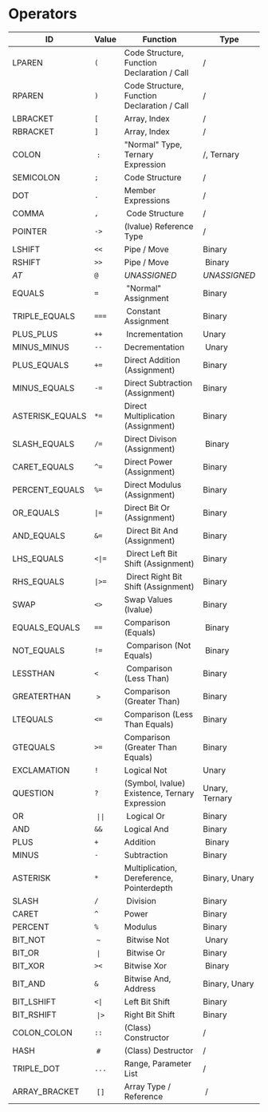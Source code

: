 # Operators

ID | Value | Function | Type
-|-|-|-
LPAREN | `(` | Code Structure, Function Declaration / Call | /
RPAREN | `)` | Code Structure, Function Declaration / Call | /
LBRACKET | `[` | Array, Index | /
RBRACKET | `]` | Array, Index | /
COLON | `:` | "Normal" Type, Ternary Expression | /, Ternary
SEMICOLON | `;` | Code Structure | /
DOT | `.` | Member Expressions | /
COMMA | `,` | Code Structure | / 
POINTER | `->` | (lvalue) Reference Type | /
LSHIFT | `<<` | Pipe / Move | Binary
RSHIFT | `>>` | Pipe / Move | Binary
*AT* | `@` | *UNASSIGNED* | *UNASSIGNED*
EQUALS | `=` | "Normal" Assignment | Binary
TRIPLE_EQUALS | `===` | Constant Assignment | Binary
PLUS_PLUS | `++` | Incrementation | Unary
MINUS_MINUS | `--` | Decrementation | Unary
PLUS_EQUALS | `+=` | Direct Addition (Assignment) | Binary
MINUS_EQUALS | `-=` | Direct Subtraction (Assignment) | Binary
ASTERISK_EQUALS | `*=` | Direct Multiplication (Assignment) | Binary
SLASH_EQUALS | `/=` | Direct Divison (Assignment) | Binary
CARET_EQUALS | `^=` | Direct Power (Assignment) | Binary
PERCENT_EQUALS | `%=` | Direct Modulus (Assignment) | Binary
OR_EQUALS | `\|=` | Direct Bit Or (Assignment) | Binary
AND_EQUALS | `&=` | Direct Bit And (Assignment) | Binary
LHS_EQUALS | `<\|=` | Direct Left Bit Shift (Assignment) | Binary
RHS_EQUALS | `\|>=` | Direct Right Bit Shift (Assignment) | Binary
SWAP | `<>` | Swap Values (lvalue) | Binary
EQUALS_EQUALS | `==` | Comparison (Equals) | Binary
NOT_EQUALS | `!=` | Comparison (Not Equals) | Binary
LESSTHAN | `<` | Comparison (Less Than) | Binary
GREATERTHAN | `>` | Comparison (Greater Than) | Binary
LTEQUALS | `<=` | Comparison (Less Than Equals) | Binary
GTEQUALS | `>=` | Comparison (Greater Than Equals) | Binary
EXCLAMATION | `!` | Logical Not | Unary
QUESTION | `?` | (Symbol, lvalue) Existence, Ternary Expression | Unary, Ternary
OR | `\|\|` | Logical Or | Binary
AND | `&&` | Logical And | Binary
PLUS | `+` | Addition | Binary
MINUS | `-` | Subtraction | Binary
ASTERISK | `*` | Multiplication, Dereference, Pointerdepth | Binary,  Unary
SLASH | `/` | Division | Binary
CARET | `^` | Power | Binary
PERCENT | `%` | Modulus | Binary
BIT_NOT | `~` | Bitwise Not | Unary
BIT_OR | `\|` | Bitwise Or | Binary
BIT_XOR | `><` | Bitwise Xor | Binary
BIT_AND | `&` | Bitwise And, Address | Binary, Unary
BIT_LSHIFT | `<\|` | Left Bit Shift | Binary
BIT_RSHIFT | `\|>` | Right Bit Shift | Binary
COLON_COLON | `::` | (Class) Constructor | /
HASH | `#` | (Class) Destructor | /
TRIPLE_DOT | `...` | Range, Parameter List | /
ARRAY_BRACKET | `[]` | Array Type / Reference | /
